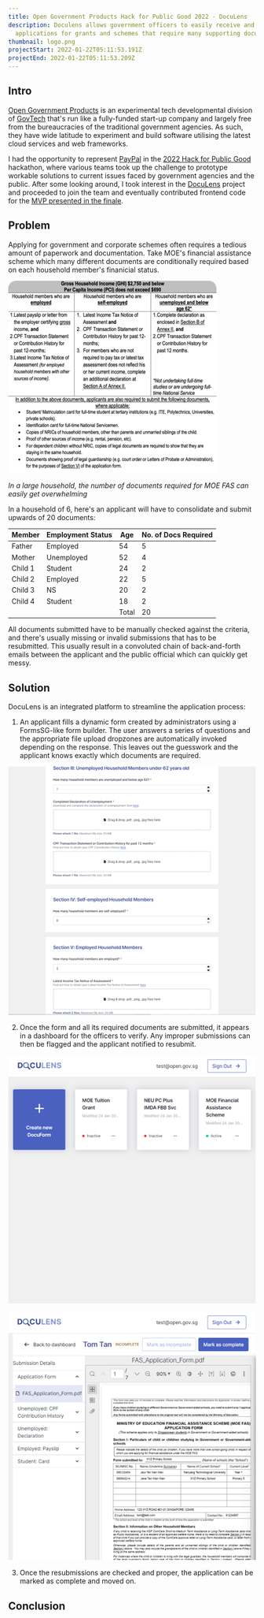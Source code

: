 ```yaml
---
title: Open Government Products Hack for Public Good 2022 - DocuLens
description: Doculens allows government officers to easily receive and view
  applications for grants and schemes that require many supporting documents.
thumbnail: logo.png
projectStart: 2022-01-22T05:11:53.191Z
projectEnd: 2022-01-22T05:11:53.209Z
---
```

## Intro

[Open Government Products](https://www.open.gov.sg/aboutus) is an experimental tech developmental division of [GovTech](https://www.tech.gov.sg/) that's run like a fully-funded start-up company and largely free from the bureaucracies of the traditional government agencies. As such, they have wide latitude to experiment and build software utilising the latest cloud services and web frameworks.

I had the opportunity to represent [PayPal](https://www.paypal.com/) in the [2022 Hack for Public Good](https://www.open.gov.sg/hackathon/2022) hackathon, where various teams took up the challenge to prototype workable solutions to current issues faced by government agencies and the public. After some looking around, I took interest in the [DocuLens](https://github.com/datagovsg/doculens-sg) project and proceeded to join the team and eventually contributed frontend code for the [MVP presented in the finale](https://www.youtube.com/watch?v=GBjewa49nk8).

## Problem

Applying for government and corporate schemes often requires a tedious amount of paperwork and documentation. Take MOE's financial assistance scheme which many different documents are conditionally required based on each household member's finanicial status.

![MOE FAS](1.png "MOE FAS")

*In a large household, the number of documents required for MOE FAS can easily get overwhelming*

In a household of 6, here's an applicant will have to consolidate and submit upwards of 20 documents:

| Member  | Employment Status | Age   | No. of Docs Required |
| ------- | ----------------- | ----- | -------------------- |
| Father  | Employed          | 54    | 5                    |
| Mother  | Unemployed        | 52    | 4                    |
| Child 1 | Student           | 24    | 2                    |
| Child 2 | Employed          | 22    | 5                    |
| Child 3 | NS                | 20    | 2                    |
| Child 4 | Student           | 18    | 2                    |
|         |                   | Total | 20                   |

All documents submitted have to be manually checked against the criteria, and there's usually missing or invalid submissions that has to be resubmitted. This usually result in a convoluted chain of back-and-forth emails between the applicant and the public official which can quickly get messy.

## Solution

DocuLens is an integrated platform to streamline the application process:

1. An applicant fills a dynamic form created by administrators using a FormsSG-like form builder. The user answers a series of questions and the appropriate file upload dropzones are automatically invoked depending on the response. This leaves out the guesswork and the applicant knows exactly which documents are required.

![Form Submission](2.png "Form Submission")

2. Once the form and all its required documents are submitted, it appears in a dashboard for the officers to verify. Any improper submissions can then be flagged and the applicant notified to resubmit.

![Dashboard](3.png "Dashboard")

![Form Viewer](4.png "Form Viewer")

3. Once the resubmissions are checked and proper, the application can be marked as complete and moved on.

## Conclusion